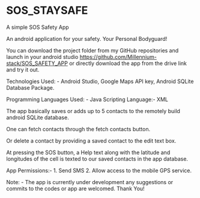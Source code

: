 # SOS_STAYSAFE
A simple SOS Safety App

An android application for your safety. Your Personal Bodyguard!

You can download the project folder from my GitHub repositories and launch in your android studio
https://github.com/Millennium-stack/SOS_SAFETY_APP
or directly download the app from the drive link and try it out.

Technologies Used: - Android Studio, Google Maps API key, Android SQLite Database Package.

Programming Languages Used: - Java Scripting Language:- XML

The app basically saves or adds up to 5 contacts to the remotely build android SQLite database.

One can fetch contacts through the fetch contacts button.

Or delete a contact by providing a saved contact to the edit text box.

At pressing the SOS button, a Help text along with the latitude and longitudes of the cell is texted to our saved contacts in the app database.

App Permissions:- 1. Send SMS 2. Allow access to the mobile GPS service.

Note: - The app is currently under development any suggestions or commits to the codes or app are welcomed. Thank You!

